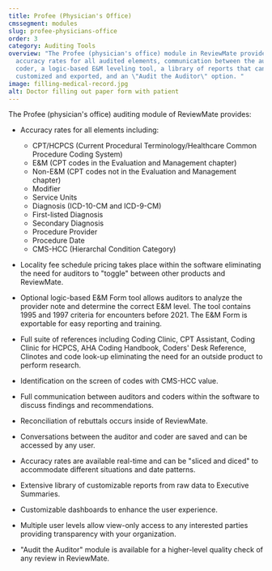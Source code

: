 ```yaml
---
title: Profee (Physician's Office)
cmssegment: modules
slug: profee-physicians-office
order: 3
category: Auditing Tools
overview: "The Profee (physician's office) module in ReviewMate provides
  accuracy rates for all audited elements, communication between the auditor and
  coder, a logic-based E&M leveling tool, a library of reports that can be
  customized and exported, and an \"Audit the Auditor\" option. "
image: filling-medical-record.jpg
alt: Doctor filling out paper form with patient
---
```

The Profee (physician's office) auditing module of ReviewMate provides:

* Accuracy rates for all elements including:

  * CPT/HCPCS (Current Procedural Terminology/Healthcare Common Procedure Coding System)
  * E&M (CPT codes in the Evaluation and Management chapter)
  * Non-E&M (CPT codes not in the Evaluation and Management chapter)
  * Modifier
  * Service Units
  * Diagnosis (ICD-10-CM and ICD-9-CM)
  * First-listed Diagnosis
  * Secondary Diagnosis
  * Procedure Provider
  * Procedure Date
  * CMS-HCC (Hierarchal Condition Category)
* Locality fee schedule pricing takes place within the software eliminating the need for auditors to "toggle" between other products and ReviewMate.
* Optional logic-based E&M Form tool allows auditors to analyze the provider note and determine the correct E&M level. The tool contains 1995 and 1997 criteria for encounters before 2021. The E&M Form is exportable for easy reporting and training.
* Full suite of references including Coding Clinic, CPT Assistant, Coding Clinic for HCPCS, AHA Coding Handbook, Coders' Desk Reference, Clinotes and code look-up eliminating the need for an outside product to perform research.
* Identification on the screen of codes with CMS-HCC value.
* Full communication between auditors and coders within the software to discuss findings and recommendations.
* Reconciliation of rebuttals occurs inside of ReviewMate.
* Conversations between the auditor and coder are saved and can be accessed by any user.
* Accuracy rates are available real-time and can be "sliced and diced" to accommodate different situations and date patterns.
* Extensive library of customizable reports from raw data to Executive Summaries.
* Customizable dashboards to enhance the user experience.
* Multiple user levels allow view-only access to any interested parties providing transparency with your organization.
* "Audit the Auditor" module is available for a higher-level quality check of any review in ReviewMate.